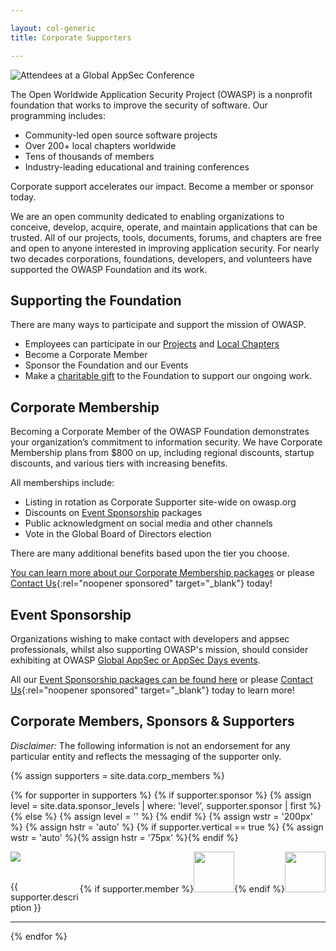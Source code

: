 ```yaml
---

layout: col-generic
title: Corporate Supporters

---
```


![Attendees at a Global AppSec Conference](/assets/images/web/global-conference.png)

The Open Worldwide Application Security Project (OWASP) is a nonprofit foundation that works to improve the security of software. Our programming includes:

- Community-led open source software projects
- Over 200+ local chapters worldwide
- Tens of thousands of members
- Industry-leading educational and training conferences

<p class="callout-mono right">Corporate support accelerates our impact. Become a member or sponsor today.</p>

We are an open community dedicated to enabling organizations to conceive, develop, acquire, operate, and maintain applications that can be trusted. All of our projects, tools, documents, forums, and chapters are free and open to anyone interested in improving application security. For nearly two decades corporations, foundations, developers, and volunteers have supported the OWASP Foundation and its work. 

## Supporting the Foundation

There are many ways to participate and support the mission of OWASP.

- Employees can participate in our [Projects](/projects) and [Local Chapters](/chapters)
- Become a Corporate Member
- Sponsor the Foundation and our Events
- Make a [charitable gift](/donate) to the Foundation to support our ongoing work.

## Corporate Membership

Becoming a Corporate Member of the OWASP Foundation demonstrates your organization’s commitment to information security. We have Corporate Membership plans from $800 on up, including regional discounts, startup discounts, and various tiers with increasing benefits.

All memberships include:

- Listing in rotation as Corporate Supporter site-wide on owasp.org
- Discounts on [Event Sponsorship](https://owasp.org/corporate-sponsorships) packages
- Public acknowledgment on social media and other channels
- Vote in the Global Board of Directors election

There are many additional benefits based upon the tier you choose.

[You can learn more about our Corporate Membership packages](https://owasp.org/supporters/) or please [Contact Us](https://owasporg.atlassian.net/servicedesk/customer/portal/7/group/18/create/72){:rel="noopener sponsored" target="_blank"} today!

## Event Sponsorship

Organizations wishing to make contact with developers and appsec professionals, whilst also supporting OWASP's mission, should consider exhibiting at OWASP [Global AppSec or AppSec Days events](https://owasp.org/events/).

All our [Event Sponsorship packages can be found here](https://owasp.org/corporate-sponsorships) or please [Contact Us](https://owasporg.atlassian.net/servicedesk/customer/portal/7/group/18/create/72){:rel="noopener sponsored" target="_blank"} today to learn more!

## Corporate Members, Sponsors & Supporters

_Disclaimer:_ The following information is not an endorsement for any particular entity and reflects the messaging of the supporter only.


{% assign supporters = site.data.corp_members %}

<ul style='list-style-type:none;     padding-inline-start: 0px;'>

{% for supporter in supporters %}
{% if supporter.sponsor %}
{% assign level = site.data.sponsor_levels | where: 'level', supporter.sponsor | first %}
{% else %}
{% assign level = '' %}
{% endif %}
{% assign wstr = '200px' %}
{% assign hstr = 'auto' %}
{% if supporter.vertical == true %} {% assign wstr = 'auto' %}{% assign hstr = '75px' %}{% endif %}
<li>
<div>
<a href = '{{ supporter.url }}' rel='noopener sponsored'><img src='{{ supporter.image }}' width='{{ wstr }}' height='{{ hstr }}'></a>
<span style='float:right;'> 
{% if supporter.member %}<img src='/assets/images/member.png' width='65px'>{% endif %}<img src ='{{ level.image }}' width="65px"> 
</span>
</div>
<br>
<p>
{{ supporter.description }}
</p>
</li>
<hr>
{% endfor %}

</ul>
